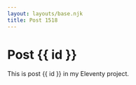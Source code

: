 ```yaml
---
layout: layouts/base.njk
title: Post 1518
---
```


# Post {{ id }}

This is post {{ id }} in my Eleventy project.
